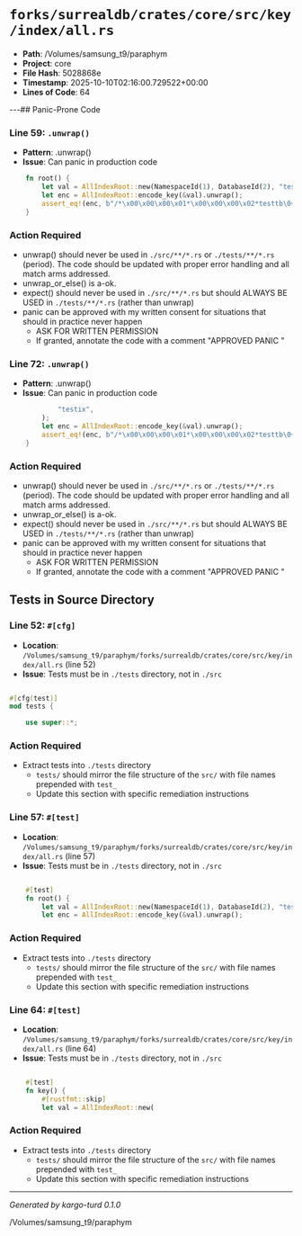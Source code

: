 # `forks/surrealdb/crates/core/src/key/index/all.rs`

- **Path**: /Volumes/samsung_t9/paraphym
- **Project**: core
- **File Hash**: 5028868e  
- **Timestamp**: 2025-10-10T02:16:00.729522+00:00  
- **Lines of Code**: 64

---## Panic-Prone Code


### Line 59: `.unwrap()`

- **Pattern**: .unwrap()
- **Issue**: Can panic in production code

```rust
	fn root() {
		let val = AllIndexRoot::new(NamespaceId(1), DatabaseId(2), "testtb", "testix");
		let enc = AllIndexRoot::encode_key(&val).unwrap();
		assert_eq!(enc, b"/*\x00\x00\x00\x01*\x00\x00\x00\x02*testtb\0+testix\0");
	}
```

### Action Required

- unwrap() should never be used in `./src/**/*.rs` or `./tests/**/*.rs` (period). The code should be updated with proper error handling and all match arms addressed.
- unwrap_or_else() is a-ok. 
- expect() should never be used in `./src/**/*.rs` but should ALWAYS BE USED in `./tests/**/*.rs` (rather than unwrap)
- panic can be approved with my written consent for situations that should in practice never happen  
  - ASK FOR WRITTEN PERMISSION
  - If granted, annotate the code with a comment "APPROVED PANIC "


### Line 72: `.unwrap()`

- **Pattern**: .unwrap()
- **Issue**: Can panic in production code

```rust
			"testix",
		);
		let enc = AllIndexRoot::encode_key(&val).unwrap();
		assert_eq!(enc, b"/*\x00\x00\x00\x01*\x00\x00\x00\x02*testtb\0+testix\0");
	}
```

### Action Required

- unwrap() should never be used in `./src/**/*.rs` or `./tests/**/*.rs` (period). The code should be updated with proper error handling and all match arms addressed.
- unwrap_or_else() is a-ok. 
- expect() should never be used in `./src/**/*.rs` but should ALWAYS BE USED in `./tests/**/*.rs` (rather than unwrap)
- panic can be approved with my written consent for situations that should in practice never happen  
  - ASK FOR WRITTEN PERMISSION
  - If granted, annotate the code with a comment "APPROVED PANIC "

## Tests in Source Directory


### Line 52: `#[cfg]`

- **Location**: `/Volumes/samsung_t9/paraphym/forks/surrealdb/crates/core/src/key/index/all.rs` (line 52)
- **Issue**: Tests must be in `./tests` directory, not in `./src`

```rust

#[cfg(test)]
mod tests {

	use super::*;
```

### Action Required

- Extract tests into `./tests` directory
  - `tests/` should mirror the file structure of the `src/` with file names prepended with `test_`
  - Update this section with specific remediation instructions
  


### Line 57: `#[test]`

- **Location**: `/Volumes/samsung_t9/paraphym/forks/surrealdb/crates/core/src/key/index/all.rs` (line 57)
- **Issue**: Tests must be in `./tests` directory, not in `./src`

```rust

	#[test]
	fn root() {
		let val = AllIndexRoot::new(NamespaceId(1), DatabaseId(2), "testtb", "testix");
		let enc = AllIndexRoot::encode_key(&val).unwrap();
```

### Action Required

- Extract tests into `./tests` directory
  - `tests/` should mirror the file structure of the `src/` with file names prepended with `test_`
  - Update this section with specific remediation instructions
  


### Line 64: `#[test]`

- **Location**: `/Volumes/samsung_t9/paraphym/forks/surrealdb/crates/core/src/key/index/all.rs` (line 64)
- **Issue**: Tests must be in `./tests` directory, not in `./src`

```rust

	#[test]
	fn key() {
		#[rustfmt::skip]
		let val = AllIndexRoot::new(
```

### Action Required

- Extract tests into `./tests` directory
  - `tests/` should mirror the file structure of the `src/` with file names prepended with `test_`
  - Update this section with specific remediation instructions
  

---

*Generated by kargo-turd 0.1.0*

/Volumes/samsung_t9/paraphym